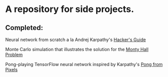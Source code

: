 # A repository for side projects.

## Completed:

Neural network from scratch a la Andrej Karpathy's [Hacker's Guide](http://karpathy.github.io/neuralnets/)

Monte Carlo simulation that illustrates the solution for the [Monty Hall Problem](https://en.wikipedia.org/wiki/Monty_Hall_problem)

Pong-playing TensorFlow neural network inspired by Karpathy's [Pong from Pixels](http://karpathy.github.io/2016/05/31/rl/)
